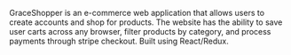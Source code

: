 GraceShopper is an e-commerce web application that allows users to create accounts and shop for products.	The website has the ability to save user carts across any browser, filter products by category, and process payments through stripe checkout. Built using React/Redux.

